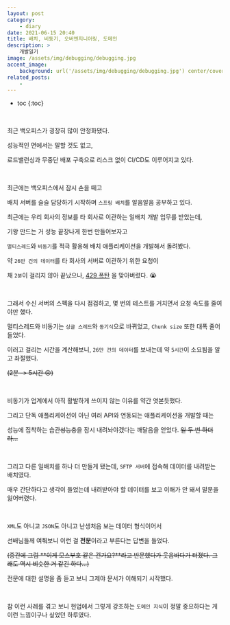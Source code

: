 ```yaml
---
layout: post
category:
    - diary
date: 2021-06-15 20:40
title: 배치, 비동기, 오버엔지니어링, 도메인
description: >
    개발일기
image: /assets/img/debugging/debugging.jpg
accent_image:
    background: url('/assets/img/debugging/debugging.jpg') center/cover
related_posts:
    -
---
```


* toc
{:toc}
  
&nbsp;  

최근 백오피스가 굉장히 많이 안정화됐다.

성능적인 면에서는 말할 것도 없고, 

로드밸런싱과 무중단 배포 구축으로 리스크 없이 CI/CD도 이루어지고 있다.

&nbsp;  

최근에는 백오피스에서 잠시 손을 떼고

배치 서버를 슬슬 담당하기 시작하며 `스프링 배치`를 알음알음 공부하고 있다.

최근에는 우리 회사의 정보를 타 회사로 이관하는 일배치 개발 업무를 받았는데, 

기왕 만드는 거 성능 끝장나게 한번 만들어보자고

`멀티스레드`와 `비동기`를 적극 활용해 배치 애플리케이션을 개발해서 돌려봤다.

약 `26만 건의 데이터`를 타 회사의 서버로 이관하기 위한 요청이

채 `2분`이 걸리지 않아 끝났으나, [429 폭탄](https://developer.mozilla.org/en-US/docs/Web/HTTP/Status/429) 을 맞아버렸다. 😭

&nbsp;  

그래서 수신 서버의 스펙을 다시 점검하고, 몇 번의 테스트를 거치면서 요청 속도를 줄여야만 했다.

멀티스레드와 비동기는 `싱글 스레드`와 `동기식`으로 바뀌었고, `Chunk size` 또한 대폭 줄어들었다.

이러고 걸리는 시간을 계산해보니, `26만 건의 데이터`를 보내는데 약 `5시간`이 소요됨을 알고 좌절했다. 

~~(2분 -> 5시간 😣)~~

&nbsp;  

비동기가 업계에서 아직 활발하게 쓰이지 않는 이유를 약간 엿본듯했다.

그리고 단독 애플리케이션이 아닌 여러 API와 연동되는 애플리케이션을 개발할 때는

성능에 집착하는 습관~~성능충~~을 잠시 내려놔야겠다는 깨달음을 얻었다. ~~일 두 번 하더라...~~

&nbsp;  

그리고 다른 일배치를 하나 더 만들게 됐는데, `SFTP 서버`에 접속해 데이터를 내려받는 배치였다.

매우 간단하다고 생각이 들었는데 내려받아야 할 데이터를 보고 이해가 안 돼서 말문을 잃어버렸다.

&nbsp;  

`XML`도 아니고 `JSON`도 아니고 난생처음 보는 데이터 형식이어서 

선배님들께 여쭤보니 이런 걸 **전문**이라고 부른다는 답변을 들었다.

~~(중간에 그럼 **이게 모스부호 같은 건가요?**라고 반문했다가 웃음바다가 터졌다. 그래도 역시 비슷한 거 같긴 하다...)~~

전문에 대한 설명을 좀 듣고 보니 그제야 문서가 이해되기 시작했다.

&nbsp;  

참 이런 사례를 겪고 보니 현업에서 그렇게 강조하는 `도메인 지식`이 정말 중요하다는 게 이런 느낌이구나 싶었던 하루였다.

&nbsp;  
